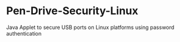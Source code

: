 # Pen-Drive-Security-Linux
Java Applet to secure USB ports on Linux platforms using password authentication
